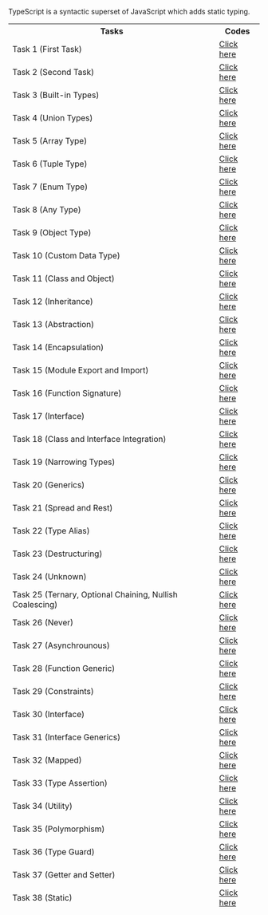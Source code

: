 TypeScript is a syntactic superset of JavaScript which adds static typing.

<table>
<thead><th>Tasks</th><th>Codes</tdh><thead>
<tr><td>Task 1 (First Task)</td> <td> <a href="https://github.com/Zubair650/TypeScript-Tasks/tree/main/All%20TypeScript%20Tasks/Task%201"> Click here</a> </td></tr>
<tr><td>Task 2 (Second Task)</td> <td> <a href="https://github.com/Zubair650/TypeScript-Tasks/tree/main/All%20TypeScript%20Tasks/Task%202"> Click here</a> </td></tr>
<tr><td>Task 3 (Built-in Types)</td> <td> <a href="https://github.com/Zubair650/TypeScript-Tasks/tree/main/All%20TypeScript%20Tasks/Task%203%20(Built-in%20Types)"> Click here</a> </td></tr>
<tr><td>Task 4 (Union Types)</td> <td> <a href="https://github.com/Zubair650/TypeScript-Tasks/tree/main/All%20TypeScript%20Tasks/Task%204%20(Union%20Types)"> Click here</a> </td></tr>
<tr><td>Task 5 (Array Type)</td> <td> <a href="https://github.com/Zubair650/TypeScript-Tasks/tree/main/All%20TypeScript%20Tasks/Task%205%20(Array%20Type)"> Click here</a> </td></tr>
<tr><td>Task 6 (Tuple Type)</td> <td> <a href="https://github.com/Zubair650/TypeScript-Tasks/tree/main/All%20TypeScript%20Tasks/Task%206%20(Tuple%20Type)"> Click here</a> </td></tr>
<tr><td>Task 7 (Enum Type)</td> <td> <a href="https://github.com/Zubair650/TypeScript-Tasks/tree/main/All%20TypeScript%20Tasks/Task%207%20(Enum%20Type)"> Click here</a> </td></tr>
<tr><td>Task 8 (Any Type)</td> <td> <a href="https://github.com/Zubair650/TypeScript-Tasks/tree/main/All%20TypeScript%20Tasks/Task%208%20(Any%20Type)"> Click here</a> </td></tr>
<tr><td>Task 9 (Object Type)</td> <td> <a href="https://github.com/Zubair650/TypeScript-Tasks/tree/main/All%20TypeScript%20Tasks/Task%209%20(Object%20Type)"> Click here</a> </td></tr>
<tr><td>Task 10 (Custom Data Type)</td> <td> <a href="https://github.com/Zubair650/TypeScript-Tasks/tree/main/All%20TypeScript%20Tasks/Task%2010%20(Custom%20Data%20Type)"> Click here</a> </td></tr>
<tr><td>Task 11 (Class and Object)</td> <td> <a href="https://github.com/Zubair650/TypeScript-Tasks/tree/main/All%20TypeScript%20Tasks/Task%2011%20(Class%20and%20Object)"> Click here</a> </td></tr>
<tr><td>Task 12 (Inheritance)</td> <td> <a href="https://github.com/Zubair650/TypeScript-Tasks/tree/main/All%20TypeScript%20Tasks/Task%2012%20(Inheritance)"> Click here</a> </td></tr>
<tr><td>Task 13 (Abstraction)</td> <td> <a href="https://github.com/Zubair650/TypeScript-Tasks/tree/main/All%20TypeScript%20Tasks/Task%2013%20(Abstraction)"> Click here</a> </td></tr>
<tr><td>Task 14 (Encapsulation)</td> <td> <a href="https://github.com/Zubair650/TypeScript-Tasks/tree/main/All%20TypeScript%20Tasks/Task%2014%20(Encapsulation)"> Click here</a> </td></tr>
<tr><td>Task 15 (Module Export and Import)</td> <td> <a href="https://github.com/Zubair650/TypeScript-Tasks/tree/main/All%20TypeScript%20Tasks/Task%2015%20(Module%20Export%20and%20Import)"> Click here</a> </td></tr>
<tr><td>Task 16 (Function Signature)</td> <td> <a href="https://github.com/Zubair650/TypeScript-Tasks/tree/main/All%20TypeScript%20Tasks/Task%2016%20(Function%20Signature)"> Click here</a> </td></tr>
<tr><td>Task 17 (Interface)</td> <td> <a href="https://github.com/Zubair650/TypeScript-Tasks/tree/main/All%20TypeScript%20Tasks/Task%2017%20(Interface)"> Click here</a> </td></tr>
<tr><td>Task 18 (Class and Interface Integration)</td> <td> <a href="https://github.com/Zubair650/TypeScript-Tasks/tree/main/All%20TypeScript%20Tasks/Task%2018%20(Class%20and%20Interface%20Integration)"> Click here</a> </td></tr>
<tr><td>Task 19 (Narrowing Types)</td> <td> <a href="https://github.com/Zubair650/TypeScript-Tasks/tree/main/All%20TypeScript%20Tasks/Task%2019%20(Narrowing%20Types)"> Click here</a> </td></tr>
<tr><td>Task 20 (Generics)</td> <td> <a href="https://github.com/Zubair650/TypeScript-Tasks/tree/main/All%20TypeScript%20Tasks/Task%2020%20(Generics)"> Click here</a> </td></tr>
<tr><td>Task 21 (Spread and Rest)</td> <td> <a href="https://github.com/Zubair650/TypeScript-Tasks/tree/main/All%20TypeScript%20Tasks/Task%2021%20(Spread%20and%20Rest)"> Click here</a> </td></tr>
<tr><td>Task 22 (Type Alias)</td> <td> <a href="https://github.com/Zubair650/TypeScript-Tasks/tree/main/All%20TypeScript%20Tasks/Task%2022%20(Type%20Alias)"> Click here</a> </td></tr>
<tr><td>Task 23 (Destructuring)</td> <td> <a href="https://github.com/Zubair650/TypeScript-Tasks/tree/main/All%20TypeScript%20Tasks/Task%2023%20(Destructuring)"> Click here</a> </td></tr>
<tr><td>Task 24 (Unknown)</td> <td> <a href="https://github.com/Zubair650/TypeScript-Tasks/tree/main/All%20TypeScript%20Tasks/Task%2024%20(Unknown)"> Click here</a> </td></tr>
<tr><td>Task 25 (Ternary, Optional Chaining, Nullish Coalescing)</td> <td> <a href="https://github.com/Zubair650/TypeScript-Tasks/tree/main/All%20TypeScript%20Tasks/Task%2025%20(Ternary%2C%20Optional%20Chaining%2C%20Nullish%20Coalescing)"> Click here</a> </td></tr>
<tr><td>Task 26 (Never)</td> <td> <a href="https://github.com/Zubair650/TypeScript-Tasks/tree/main/All%20TypeScript%20Tasks/Task%2026%20(Never)"> Click here</a> </td></tr>
<tr><td>Task 27 (Asynchrounous)</td> <td> <a href="https://github.com/Zubair650/TypeScript-Tasks/tree/main/All%20TypeScript%20Tasks/Task%2027%20(Asynchrounous)"> Click here</a> </td></tr>
<tr><td>Task 28 (Function Generic)</td> <td> <a href="https://github.com/Zubair650/TypeScript-Tasks/tree/main/All%20TypeScript%20Tasks/Task%2028%20(Function%20Generic)"> Click here</a> </td></tr>
<tr><td>Task 29 (Constraints)</td> <td> <a href="https://github.com/Zubair650/TypeScript-Tasks/tree/main/All%20TypeScript%20Tasks/Task%2029%20(Constraints)"> Click here</a> </td></tr>
<tr><td>Task 30 (Interface)</td> <td> <a href="https://github.com/Zubair650/TypeScript-Tasks/tree/main/All%20TypeScript%20Tasks/Task%2030%20(Interface)"> Click here</a> </td></tr>
<tr><td>Task 31 (Interface Generics)</td> <td> <a href="https://github.com/Zubair650/TypeScript-Tasks/tree/main/All%20TypeScript%20Tasks/Task%2031%20(Interface%20Generics)"> Click here</a> </td></tr>
<tr><td>Task 32 (Mapped)</td> <td> <a href="https://github.com/Zubair650/TypeScript-Tasks/tree/main/All%20TypeScript%20Tasks/Task%2032%20(Mapped)"> Click here</a> </td></tr>
<tr><td>Task 33 (Type Assertion)</td> <td> <a href="https://github.com/Zubair650/TypeScript-Tasks/tree/main/All%20TypeScript%20Tasks/Task%2033%20(Type%20Assertion)"> Click here</a> </td></tr>
<tr><td>Task 34 (Utility)</td> <td> <a href="https://github.com/Zubair650/TypeScript-Tasks/tree/main/All%20TypeScript%20Tasks/Task%2034%20(Utility)"> Click here</a> </td></tr>
<tr><td>Task 35 (Polymorphism)</td> <td> <a href="https://github.com/Zubair650/TypeScript-Tasks/tree/main/All%20TypeScript%20Tasks/Task%2035%20(Polymorphism)"> Click here</a> </td></tr>
<tr><td>Task 36 (Type Guard)</td> <td> <a href="https://github.com/Zubair650/TypeScript-Tasks/tree/main/All%20TypeScript%20Tasks/Task%2036%20(Type%20Guard)"> Click here</a> </td></tr>
<tr><td>Task 37 (Getter and Setter)</td> <td> <a href="https://github.com/Zubair650/TypeScript-Tasks/tree/main/All%20TypeScript%20Tasks/Task%2037%20(Getter%20%26%20Setter)"> Click here</a> </td></tr>
<tr><td>Task 38 (Static)</td> <td> <a href="https://github.com/Zubair650/TypeScript-Tasks/tree/main/All%20TypeScript%20Tasks/Task%2038%20(Static)"> Click here</a> </td></tr>
</table>